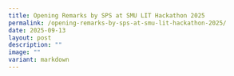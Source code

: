 ```yaml
---
title: Opening Remarks by SPS at SMU LIT Hackathon 2025
permalink: /opening-remarks-by-sps-at-smu-lit-hackathon-2025/
date: 2025-09-13
layout: post
description: ""
image: ""
variant: markdown
---
```

